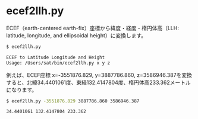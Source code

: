 # ecef2llh.py

ECEF（earth-centered earth-fix）座標から緯度・経度・楕円体高（LLH: latitude, longitude, and ellipsoidal height）に変換します。

```bash
$ ecef2llh.py

ECEF to Latitude Longitude and Height
Usage: /Users/sat/bin/ecef2llh.py x y z
```

例えば、ECEF座標 x=-3551876.829, y=3887786.860, z=3586946.387を変換すると、北緯34.4401061度、東経132.4147804度、楕円体高233.362メートルになります。

```bash
$ ecef2llh.py -3551876.829 3887786.860 3586946.387

34.4401061 132.4147804 233.362
```
